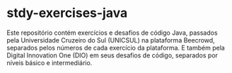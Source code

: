 # stdy-exercises-java
Este repositório contém exercícios e desafios de código Java, 
passados pela Universidade Cruzeiro do Sul (UNICSUL) na plataforma Beecrowd, 
separados pelos números de cada exercício da plataforma. 
E também pela Digital Innovation One (DIO) em seus desafios de código, 
separados por níveis básico e intermediário.
